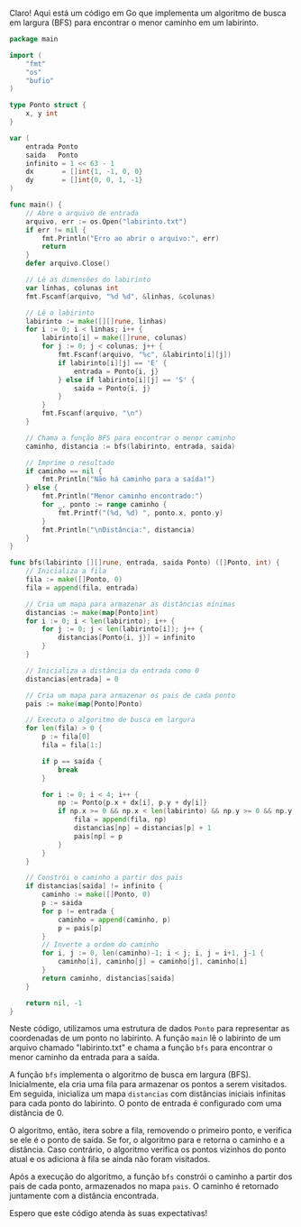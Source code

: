 Claro! Aqui está um código em Go que implementa um algoritmo de busca em largura (BFS) para encontrar o menor caminho em um labirinto.

```go
package main

import (
	"fmt"
	"os"
	"bufio"
)

type Ponto struct {
	x, y int
}

var (
	entrada Ponto
	saida   Ponto
	infinito = 1 << 63 - 1
	dx       = []int{1, -1, 0, 0}
	dy       = []int{0, 0, 1, -1}
)

func main() {
	// Abre o arquivo de entrada
	arquivo, err := os.Open("labirinto.txt")
	if err != nil {
		fmt.Println("Erro ao abrir o arquivo:", err)
		return
	}
	defer arquivo.Close()

	// Lê as dimensões do labirinto
	var linhas, colunas int
	fmt.Fscanf(arquivo, "%d %d", &linhas, &colunas)

	// Lê o labirinto
	labirinto := make([][]rune, linhas)
	for i := 0; i < linhas; i++ {
		labirinto[i] = make([]rune, colunas)
		for j := 0; j < colunas; j++ {
			fmt.Fscanf(arquivo, "%c", &labirinto[i][j])
			if labirinto[i][j] == 'E' {
				entrada = Ponto{i, j}
			} else if labirinto[i][j] == 'S' {
				saida = Ponto{i, j}
			}
		}
		fmt.Fscanf(arquivo, "\n")
	}

	// Chama a função BFS para encontrar o menor caminho
	caminho, distancia := bfs(labirinto, entrada, saida)

	// Imprime o resultado
	if caminho == nil {
		fmt.Println("Não há caminho para a saída!")
	} else {
		fmt.Println("Menor caminho encontrado:")
		for _, ponto := range caminho {
			fmt.Printf("(%d, %d) ", ponto.x, ponto.y)
		}
		fmt.Println("\nDistância:", distancia)
	}
}

func bfs(labirinto [][]rune, entrada, saida Ponto) ([]Ponto, int) {
	// Inicializa a fila
	fila := make([]Ponto, 0)
	fila = append(fila, entrada)

	// Cria um mapa para armazenar as distâncias mínimas
	distancias := make(map[Ponto]int)
	for i := 0; i < len(labirinto); i++ {
		for j := 0; j < len(labirinto[i]); j++ {
			distancias[Ponto{i, j}] = infinito
		}
	}

	// Inicializa a distância da entrada como 0
	distancias[entrada] = 0

	// Cria um mapa para armazenar os pais de cada ponto
	pais := make(map[Ponto]Ponto)

	// Executa o algoritmo de busca em largura
	for len(fila) > 0 {
		p := fila[0]
		fila = fila[1:]

		if p == saida {
			break
		}

		for i := 0; i < 4; i++ {
			np := Ponto{p.x + dx[i], p.y + dy[i]}
			if np.x >= 0 && np.x < len(labirinto) && np.y >= 0 && np.y < len(labirinto[0]) && labirinto[np.x][np.y] != '#' && distancias[np] == infinito {
				fila = append(fila, np)
				distancias[np] = distancias[p] + 1
				pais[np] = p
			}
		}
	}

	// Constrói o caminho a partir dos pais
	if distancias[saida] != infinito {
		caminho := make([]Ponto, 0)
		p := saida
		for p != entrada {
			caminho = append(caminho, p)
			p = pais[p]
		}
		// Inverte a ordem do caminho
		for i, j := 0, len(caminho)-1; i < j; i, j = i+1, j-1 {
			caminho[i], caminho[j] = caminho[j], caminho[i]
		}
		return caminho, distancias[saida]
	}

	return nil, -1
}
```

Neste código, utilizamos uma estrutura de dados `Ponto` para representar as coordenadas de um ponto no labirinto. A função `main` lê o labirinto de um arquivo chamado "labirinto.txt" e chama a função `bfs` para encontrar o menor caminho da entrada para a saída.

A função `bfs` implementa o algoritmo de busca em largura (BFS). Inicialmente, ela cria uma fila para armazenar os pontos a serem visitados. Em seguida, inicializa um mapa `distancias` com distâncias iniciais infinitas para cada ponto do labirinto. O ponto de entrada é configurado com uma distância de 0.

O algoritmo, então, itera sobre a fila, removendo o primeiro ponto, e verifica se ele é o ponto de saída. Se for, o algoritmo para e retorna o caminho e a distância. Caso contrário, o algoritmo verifica os pontos vizinhos do ponto atual e os adiciona à fila se ainda não foram visitados.

Após a execução do algoritmo, a função `bfs` constrói o caminho a partir dos pais de cada ponto, armazenados no mapa `pais`. O caminho é retornado juntamente com a distância encontrada.

Espero que este código atenda às suas expectativas!
